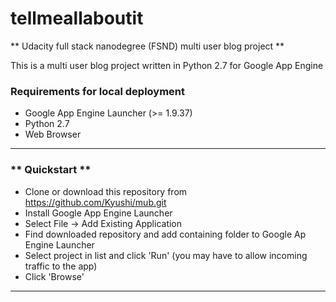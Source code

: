 # tellmeallaboutit #

** Udacity full stack nanodegree (FSND) multi user blog project **

This is a multi user blog project written in Python 2.7 for Google App Engine

### Requirements for local deployment ###

* Google App Engine Launcher (>= 1.9.37)
* Python 2.7
* Web Browser
___
### ** Quickstart ** ###

* Clone or download this repository from https://github.com/Kyushi/mub.git
* Install Google App Engine Launcher
* Select File -> Add Existing Application
* Find downloaded repository and add containing folder to Google Ap Engine Launcher
* Select project in list and click 'Run' (you may have to allow incoming traffic to the app)
* Click 'Browse'
---
